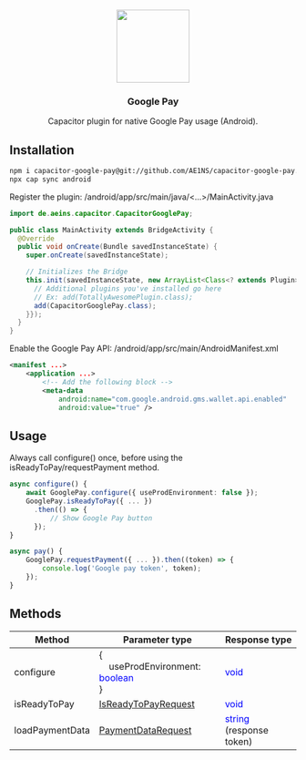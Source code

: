 <p align="center"><br><img src="https://avatars3.githubusercontent.com/u/47378799?s=460&u=f086e8ca43aa0794dc61a453aae751b26f937d95&v=4" width="128" height="128" /></p>
<h3 align="center">Google Pay</h3>
<p align="center">
  Capacitor plugin for native Google Pay usage (Android).
</p>

## Installation

```bash
npm i capacitor-google-pay@git://github.com/AE1NS/capacitor-google-pay.git
npx cap sync android
```

Register the plugin:
<project>/android/app/src/main/java/<...>/MainActivity.java
```java
import de.aeins.capacitor.CapacitorGooglePay;

public class MainActivity extends BridgeActivity {
  @Override
  public void onCreate(Bundle savedInstanceState) {
    super.onCreate(savedInstanceState);

    // Initializes the Bridge
    this.init(savedInstanceState, new ArrayList<Class<? extends Plugin>>() {{
      // Additional plugins you've installed go here
      // Ex: add(TotallyAwesomePlugin.class);
      add(CapacitorGooglePay.class);
    }});
  }
}
```

Enable the Google Pay API:
<project>/android/app/src/main/AndroidManifest.xml
```XML
<manifest ...>
    <application ...>
        <!-- Add the following block -->
        <meta-data
            android:name="com.google.android.gms.wallet.api.enabled"
            android:value="true" />
```

## Usage

Always call configure() once, before using the isReadyToPay/requestPayment method.

```typescript
async configure() {
    await GooglePay.configure({ useProdEnvironment: false });
    GooglePay.isReadyToPay({ ... })
      .then(() => {
          // Show Google Pay button
      });
}

async pay() {
    GooglePay.requestPayment({ ... }).then((token) => {
        console.log('Google pay token', token);
    });
}
```

## Methods

| Method          | Parameter type     | Response type |
| -               | -                  | -             |
| configure       | {<br/>&nbsp;&nbsp;&nbsp;&nbsp;useProdEnvironment: <span style="color:blue">boolean</span><br/>} | <span style="color:blue">void</span> |
| isReadyToPay    | [IsReadyToPayRequest](https://developers.google.com/pay/api/android/reference/request-objects#IsReadyToPayRequest) | <span style="color:blue">void</span> |
| loadPaymentData | [PaymentDataRequest](https://developers.google.com/pay/api/android/reference/request-objects#PaymentDataRequest) | <span style="color:blue">string</span> (response token) |
